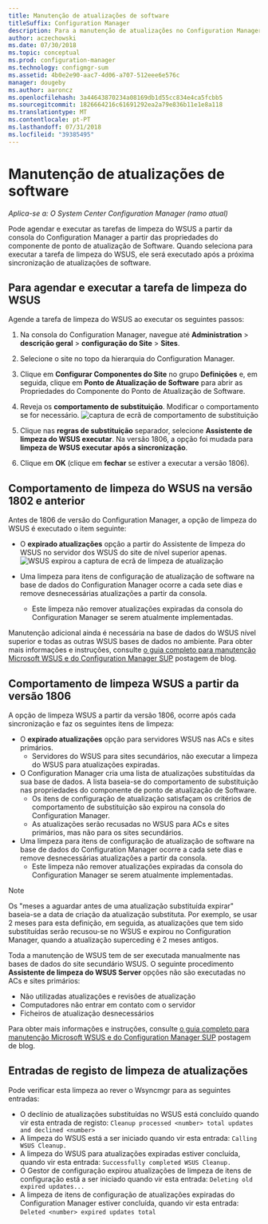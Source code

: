 ```yaml
---
title: Manutenção de atualizações de software
titleSuffix: Configuration Manager
description: Para a manutenção de atualizações no Configuration Manager, pode agendar a tarefa de limpeza do WSUS ou pode executá-lo manualmente.
author: aczechowski
ms.date: 07/30/2018
ms.topic: conceptual
ms.prod: configuration-manager
ms.technology: configmgr-sum
ms.assetid: 4b0e2e90-aac7-4d06-a707-512eee6e576c
manager: dougeby
ms.author: aaroncz
ms.openlocfilehash: 3a44643870234a08169db1d55cc834e4ca5fcbb5
ms.sourcegitcommit: 1826664216c61691292ea2a79e836b11e1e8a118
ms.translationtype: MT
ms.contentlocale: pt-PT
ms.lasthandoff: 07/31/2018
ms.locfileid: "39385495"
---
```

# <a name="software-updates-maintenance"></a>Manutenção de atualizações de software

*Aplica-se a: O System Center Configuration Manager (ramo atual)*

Pode agendar e executar as tarefas de limpeza do WSUS a partir da consola do Configuration Manager a partir das propriedades do componente de ponto de atualização de Software. Quando seleciona para executar a tarefa de limpeza do WSUS, ele será executado após a próxima sincronização de atualizações de software.  

## <a name="to-schedule-and-run-the-wsus-cleanup-job"></a>Para agendar e executar a tarefa de limpeza do WSUS 
Agende a tarefa de limpeza do WSUS ao executar os seguintes passos:   

1.  Na consola do Configuration Manager, navegue até **Administration** > **descrição geral** > **configuração do Site**  >   **Sites**. 
2. Selecione o site no topo da hierarquia do Configuration Manager. 

3.  Clique em **Configurar Componentes do Site** no grupo **Definições** e, em seguida, clique em **Ponto de Atualização de Software** para abrir as Propriedades do Componente do Ponto de Atualização de Software.  

4. Reveja os **comportamento de substituição**. Modificar o comportamento se for necessário. 
![captura de ecrã de comportamento de substituição](media/sccm-supersedence-behavior.PNG)

5.  Clique nas **regras de substituição** separador, selecione **Assistente de limpeza do WSUS executar**. Na versão 1806, a opção foi mudada para **limpeza de WSUS executar após a sincronização**. 
 
6. Clique em **OK** (clique em **fechar** se estiver a executar a versão 1806).

## <a name="wsus-cleanup-behavior-in-version-1802-and-earlier"></a>Comportamento de limpeza do WSUS na versão 1802 e anterior
Antes de 1806 de versão do Configuration Manager, a opção de limpeza do WSUS é executado o item seguinte: 
- O **expirado atualizações** opção a partir do Assistente de limpeza do WSUS no servidor dos WSUS do site de nível superior apenas. 
![WSUS expirou a captura de ecrã de limpeza de atualização](media/wsus-cleanup-expired.PNG)

-  Uma limpeza para itens de configuração de atualização de software na base de dados do Configuration Manager ocorre a cada sete dias e remove desnecessárias atualizações a partir da consola. 
   - Este limpeza não remover atualizações expiradas da consola do Configuration Manager se serem atualmente implementadas. 

Manutenção adicional ainda é necessária na base de dados do WSUS nível superior e todas as outras WSUS bases de dados no ambiente. Para obter mais informações e instruções, consulte [o guia completo para manutenção Microsoft WSUS e do Configuration Manager SUP](https://blogs.technet.microsoft.com/configurationmgr/2016/01/26/the-complete-guide-to-microsoft-wsus-and-configuration-manager-sup-maintenance/) postagem de blog. 


## <a name="wsus-cleanup-behavior-starting-in-version-1806"></a>Comportamento de limpeza WSUS a partir da versão 1806
A opção de limpeza WSUS a partir da versão 1806, ocorre após cada sincronização e faz os seguintes itens de limpeza: <!--1357898 -->
- O **expirado atualizações** opção para servidores WSUS nas ACs e sites primários.
    - Servidores do WSUS para sites secundários, não executar a limpeza do WSUS para atualizações expiradas. 
- O Configuration Manager cria uma lista de atualizações substituídas da sua base de dados. A lista baseia-se do comportamento de substituição nas propriedades do componente de ponto de atualização de Software. 
    - Os itens de configuração de atualização satisfaçam os critérios de comportamento de substituição são expirou na consola do Configuration Manager.
    - As atualizações serão recusadas no WSUS para ACs e sites primários, mas não para os sites secundários.
- Uma limpeza para itens de configuração de atualização de software na base de dados do Configuration Manager ocorre a cada sete dias e remove desnecessárias atualizações a partir da consola. 
    - Este limpeza não remover atualizações expiradas da consola do Configuration Manager se serem atualmente implementadas. 

> [!NOTE]
> Os "meses a aguardar antes de uma atualização substituída expirar" baseia-se a data de criação da atualização substituta. Por exemplo, se usar 2 meses para esta definição, em seguida, as atualizações que tem sido substituídas serão recusou-se no WSUS e expirou no Configuration Manager, quando a atualização superceding é 2 meses antigos. 

Toda a manutenção de WSUS tem de ser executada manualmente nas bases de dados do site secundário WSUS. O seguinte procedimento **Assistente de limpeza do WSUS Server** opções não são executadas no ACs e sites primários:

- Não utilizadas atualizações e revisões de atualização
- Computadores não entrar em contato com o servidor
- Ficheiros de atualização desnecessários

 Para obter mais informações e instruções, consulte [o guia completo para manutenção Microsoft WSUS e do Configuration Manager SUP](https://blogs.technet.microsoft.com/configurationmgr/2016/01/26/the-complete-guide-to-microsoft-wsus-and-configuration-manager-sup-maintenance/) postagem de blog. 

## <a name="updates-cleanup-log-entries"></a>Entradas de registo de limpeza de atualizações
 
Pode verificar esta limpeza ao rever o Wsyncmgr para as seguintes entradas: 
  - O declínio de atualizações substituídas no WSUS está concluído quando vir esta entrada de registo: `Cleanup processed <number> total updates and declined <number>`
  - A limpeza do WSUS está a ser iniciado quando vir esta entrada: `Calling WSUS Cleanup.`
  - A limpeza do WSUS para atualizações expiradas estiver concluída, quando vir esta entrada: `Successfully completed WSUS Cleanup.`
  - O Gestor de configuração expirou atualizações de limpeza de itens de configuração está a ser iniciado quando vir esta entrada: `Deleting old expired updates...`
  - A limpeza de itens de configuração de atualizações expiradas do Configuration Manager estiver concluída, quando vir esta entrada: `Deleted <number> expired updates total`
